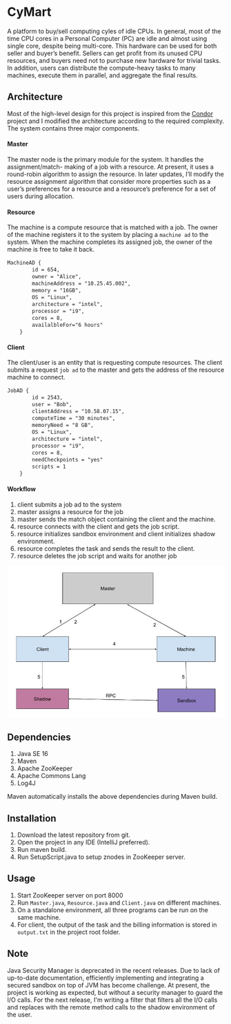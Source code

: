 # CyMart

A platform to buy/sell computing cyles of idle CPUs. In general, most of the time CPU cores in a
Personal Computer (PC) are idle and almost using single core, despite being multi-core.
This hardware can be used for both seller and buyer’s benefit. Sellers can get profit from
its unused CPU resources, and buyers need not to purchase new hardware for trivial tasks.
In addition, users can distribute the compute-heavy tasks to many
machines, execute them in parallel, and aggregate the final results.

## Architecture

Most of the high-level design for this project is inspired from the [Condor](https://dl.acm.org/doi/10.5555/1064323.1064336) project and I modified
the architecture according to the required complexity. The system contains three major components.


#### Master

The master node is the primary module for the system. It handles the assignment/match-
making of a job with a resource. At present, it uses a round-robin algorithm to assign the
resource. In later updates, I’ll modify the resource assignment algorithm that consider more
properties such as a user’s preferences for a resource and a resource’s preference for a set of
users during allocation.



#### Resource

The machine is a compute resource that is matched with a job. The owner of the machine
registers it to the system by placing a `machine ad` to the system. When the machine
completes its assigned job, the owner of the machine is free to take it back.

```
MachineAD {
        id = 654,
        owner = "Alice",
        machineAddress = "10.25.45.002",
        memory = "16GB",
        OS = "Linux",
        architecture = "intel",
        processor = "i9",
        cores = 8,
        availalbleFor="6 hours"
    }
```

#### Client

The client/user is an entity that is requesting compute resources. The client submits a
request `job ad` to the master and gets the address of the resource machine to connect.

```
JobAD {
        id = 2543,
        user = "Bob",
        clientAddress = "10.58.07.15",
        computeTime = "30 minutes",
        memoryNeed = "8 GB",
        OS = "Linux",
        architecture = "intel",
        processor = "i9",
        cores = 8,
        needCheckpoints = "yes"
        scripts = 1
    }
```

#### Workflow

1. client submits a job ad to the system
2. master assigns a resource for the job
3. master sends the match object containing the client and the machine.
4. resource connects with the client and gets the job script.
5. resource initializes sandbox environment and client initializes shadow environment.
6. resource completes the task and sends the result to the client.
7. resource deletes the job script and waits for another job

![workflow](workflow.jpg)

## Dependencies

1. Java SE 16
2. Maven
3. Apache ZooKeeper
4. Apache Commons Lang
5. Log4J

Maven automatically installs the above dependencies during Maven build.

## Installation

1. Download the latest repository from git.
2. Open the project in any IDE (IntelliJ preferred).
3. Run maven build.
4. Run SetupScript.java to setup znodes in ZooKeeper server.

## Usage
1. Start ZooKeeper server on port 8000
2. Run `Master.java`, `Resource.java` and `Client.java` on different machines.
3. On a standalone environment, all three programs can be run on the same machine.
4. For client, the output of the task and the billing information is stored 
in `output.txt` in the project root folder.


## Note

Java Security Manager is deprecated in the recent releases. 
Due to lack of up-to-date documentation, efficiently implementing
and integrating a secured sandbox on top of JVM has become challenge.
At present, the project is working as expected, but without a 
security manager to guard the I/O calls. For the next release,
I'm writing a filter that filters all the I/O calls and replaces with
the remote method calls to the shadow environment of the user.
